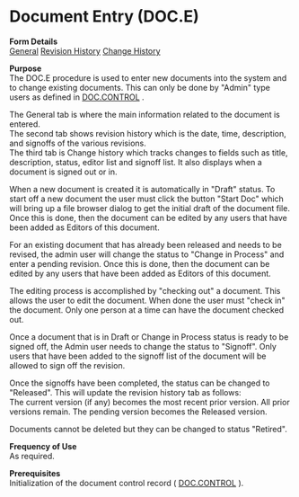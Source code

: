 # Document Entry (DOC.E)

<PageHeader />

**Form Details**  
[General](DOC-E-1/README.md)
[Revision History](DOC-E-2/README.md)
[Change History](DOC-E-3/README.md)

**Purpose**  
The DOC.E procedure is used to enter new documents into the system and to change existing documents. This can only be done by "Admin" type users as defined in [DOC.CONTROL](../README.md) .
  
The General tab is where the main information related to the document is
entered.  
The second tab shows revision history which is the date, time, description,
and signoffs of the various revisions.  
The third tab is Change history which tracks changes to fields such as title,
description, status, editor list and signoff list. It also displays when a
document is signed out or in.  
  
When a new document is created it is automatically in "Draft" status. To start
off a new document the user must click the button "Start Doc" which will bring
up a file browser dialog to get the initial draft of the document file. Once
this is done, then the document can be edited by any users that have been
added as Editors of this document.  
  
For an existing document that has already been released and needs to be
revised, the admin user will change the status to "Change in Process" and
enter a pending revision. Once this is done, then the document can be edited
by any users that have been added as Editors of this document.  
  
The editing process is accomplished by "checking out" a document. This allows
the user to edit the document. When done the user must "check in" the
document. Only one person at a time can have the document checked out.  
  
Once a document that is in Draft or Change in Process status is ready to be
signed off, the Admin user needs to change the status to "Signoff". Only users
that have been added to the signoff list of the document will be allowed to
sign off the revision.  
  
Once the signoffs have been completed, the status can be changed to
"Released". This will update the revision history tab as follows:  
The current version (if any) becomes the most recent prior version. All prior
versions remain. The pending version becomes the Released version.  
  
Documents cannot be deleted but they can be changed to status "Retired".

**Frequency of Use**  
As required.

**Prerequisites**  
Initialization of the document control record ( [DOC.CONTROL](../README.md) ).

<badge text= "Version 8.10.57" vertical="middle" />

<PageFooter />
